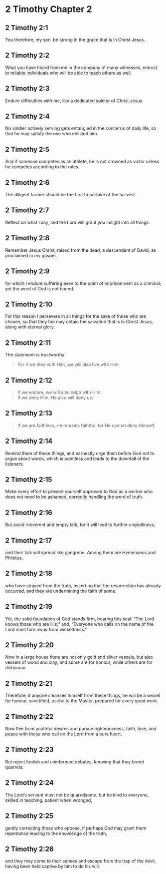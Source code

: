 # 2 Timothy Chapter 2

## 2 Timothy 2:1

You therefore, my son, be strong in the grace that is in Christ Jesus.

## 2 Timothy 2:2

What you have heard from me in the company of many witnesses, entrust to reliable individuals who will be able to teach others as well.

## 2 Timothy 2:3

Endure difficulties with me, like a dedicated soldier of Christ Jesus.

## 2 Timothy 2:4

No soldier actively serving gets entangled in the concerns of daily life, so that he may satisfy the one who enlisted him.

## 2 Timothy 2:5

And if someone competes as an athlete, he is not crowned as victor unless he competes according to the rules.

## 2 Timothy 2:6

The diligent farmer should be the first to partake of the harvest.

## 2 Timothy 2:7

Reflect on what I say, and the Lord will grant you insight into all things.

## 2 Timothy 2:8

Remember Jesus Christ, raised from the dead, a descendant of David, as proclaimed in my gospel,

## 2 Timothy 2:9

for which I endure suffering even to the point of imprisonment as a criminal; yet the word of God is not bound.

## 2 Timothy 2:10

For this reason I persevere in all things for the sake of those who are chosen, so that they too may obtain the salvation that is in Christ Jesus, along with eternal glory.

## 2 Timothy 2:11

The statement is trustworthy:

> For if we died with Him,
> we will also live with Him;

## 2 Timothy 2:12

> If we endure,
> we will also reign with Him;  
> If we deny Him,
> He also will deny us;

## 2 Timothy 2:13

> If we are faithless,
> He remains faithful,
> for He cannot deny Himself.

## 2 Timothy 2:14

Remind them of these things, and earnestly urge them before God not to argue about words, which is pointless and leads to the downfall of the listeners.

## 2 Timothy 2:15

Make every effort to present yourself approved to God as a worker who does not need to be ashamed, correctly handling the word of truth.

## 2 Timothy 2:16

But avoid irreverent and empty talk, for it will lead to further ungodliness,

## 2 Timothy 2:17

and their talk will spread like gangrene. Among them are Hymenaeus and Philetus,

## 2 Timothy 2:18

who have strayed from the truth, asserting that the resurrection has already occurred, and they are undermining the faith of some.

## 2 Timothy 2:19

Yet, the solid foundation of God stands firm, bearing this seal: “The Lord knows those who are His;” and, “Everyone who calls on the name of the Lord must turn away from wickedness.”

## 2 Timothy 2:20

Now in a large house there are not only gold and silver vessels, but also vessels of wood and clay, and some are for honour, while others are for dishonour.

## 2 Timothy 2:21

Therefore, if anyone cleanses himself from these things, he will be a vessel for honour, sanctified, useful to the Master, prepared for every good work.

## 2 Timothy 2:22

Now flee from youthful desires and pursue righteousness, faith, love, and peace with those who call on the Lord from a pure heart.

## 2 Timothy 2:23

But reject foolish and uninformed debates, knowing that they breed quarrels.

## 2 Timothy 2:24

The Lord’s servant must not be quarrelsome, but be kind to everyone, skilled in teaching, patient when wronged,

## 2 Timothy 2:25

gently correcting those who oppose, if perhaps God may grant them repentance leading to the knowledge of the truth,

## 2 Timothy 2:26

and they may come to their senses and escape from the trap of the devil, having been held captive by him to do his will.
